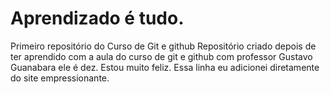 # Aprendizado é tudo.
Primeiro repositório do Curso de Git e github
Repositório criado depois de ter aprendido com a aula do curso de git e github com professor Gustavo Guanabara ele é dez. Estou muito feliz.
Essa linha eu adicionei diretamente do site empressionante. 

